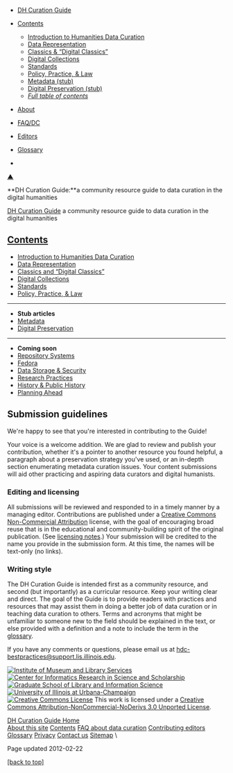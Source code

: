 -   [DH Curation Guide](../index.html)
-   [Contents](../contents/)
    -   [Introduction to Humanities Data Curation](../intro/)
    -   [Data Representation](../representation/)
    -   [Classics & “Digital Classics”](../research-practices/classics/)
    -   [Digital Collections](../collections/)
    -   [Standards](../collections/standards/)
    -   [Policy, Practice, & Law](../legal/policy/)
    -   [Metadata (stub)](../metadata/)
    -   [Digital Preservation (stub)](../preservation/)
    -   [*Full table of contents*](../contents/)

-   [About](../about/)
-   [FAQ/DC](../faq/)
-   [Editors](../editors/)
-   [Glossary](../glossary.html)
-   

[▲](#top)

**DH Curation Guide:**a community resource guide to data curation in the
digital humanities

[DH Curation Guide](../index.html) a community resource guide to data
curation in the digital humanities

## [Contents](../contents/ "grid view")

-   [Introduction to Humanities Data Curation](../intro/)
-   [Data Representation](../representation/)
-   [Classics and “Digital Classics”](../research-practices/classics/)
-   [Digital Collections](../collections/)
-   [Standards](../collections/standards/)
-   [Policy, Practice, & Law](../legal/policy/)

* * * * *

-   **Stub articles**
-   [Metadata](../metadata/)
-   [Digital Preservation](../preservation/)

* * * * *

-   **Coming soon**
-   [Repository Systems](../repositories/)
-   [Fedora](../repositories/fedora/)
-   [Data Storage & Security](../storage/)
-   [Research Practices](../research-practices/)
-   [History & Public History](../research-practices/history/)
-   [Planning Ahead](../planning/)

## Submission guidelines

We're happy to see that you're interested in contributing to the Guide!

Your voice is a welcome addition. We are glad to review and publish your
contribution, whether it's a pointer to another resource you found
helpful, a paragraph about a preservation strategy you've used, or an
in-depth section enumerating metadata curation issues. Your content
submissions will aid other practicing and aspiring data curators and
digital humanists.

### Editing and licensing

All submissions will be reviewed and responded to in a timely manner by
a managing editor. Contributions are published under a [Creative Commons
Non-Commercial
Attribution](http://creativecommons.org/licenses/by-nc-nd/3.0/) license,
with the goal of encouraging broad reuse that is in the educational and
community-building spirit of the original publication. (See [licensing
notes](../about/#licensing).) Your submission will be credited to the
name you provide in the submission form. At this time, the names will be
text-only (no links).

### Writing style

The DH Curation Guide is intended first as a community resource, and
second (but importantly) as a curricular resource. Keep your writing
clear and direct. The goal of the Guide is to provide readers with
practices and resources that may assist them in doing a better job of
data curation or in teaching data curation to others. Terms and acronyms
that might be unfamiliar to someone new to the field should be explained
in the text, or else provided with a definition and a note to include
the term in the [glossary](../glossary.html).

If you have any comments or questions, please email us at
[hdc-bestpractices@support.lis.illinois.edu](mailto:hdc-bestpractices@support.lis.illinois.edu).

[![Institute of Museum and Library
Services](../images/imls-logo.gif)](http://www.imls.gov/) [![Center for
Informatics Research in Science and
Scholarship](../images/cirss-logo-sm.gif)](http://cirss.lis.illinois.edu)
[![Graduate School of Library and Information
Science](../images/gslis36.gif)](http://lis.illinois.edu) [![University
of Illinois at
Urbana-Champaign](../images/black26.gif)](http://illinois.edu) \
 [![Creative Commons
License](http://i.creativecommons.org/l/by-nc-nd/3.0/80x15.png)](http://creativecommons.org/licenses/by-nc-nd/3.0/)
This work is licensed under a [Creative Commons
Attribution-NonCommercial-NoDerivs 3.0 Unported
License](http://creativecommons.org/licenses/by-nc-nd/3.0/).

[DH Curation Guide Home](../index.html) \
 [About this site](../about/) [Contents](../contents/) [FAQ about data
curation](../faq/) [Contributing editors](../editors/)
[Glossary](../glossary.html) [Privacy](../privacy/) [Contact
us](../about/#contact) [Sitemap](../sitemap.html) \

Page updated 2012-02-22

[[back to top]](#top)
